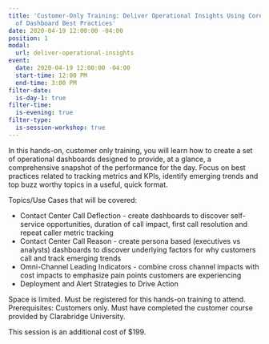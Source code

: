 ```yaml
---
title: 'Customer-Only Training: Deliver Operational Insights Using Core Principles
  of Dashboard Best Practices'
date: 2020-04-19 12:00:00 -04:00
position: 1
modal:
  url: deliver-operational-insights
event:
  date: 2020-04-19 12:00:00 -04:00
  start-time: 12:00 PM
  end-time: 3:00 PM
filter-date:
  is-day-1: true
filter-time:
  is-evening: true
filter-type:
  is-session-workshop: true
---
```


In this hands-on, customer only training, you will learn how to create a set of operational dashboards designed to provide, at a glance, a comprehensive snapshot of the performance for the day. Focus on best practices related to tracking metrics and KPIs, identify emerging trends and top buzz worthy topics in a useful, quick format.

Topics/Use Cases that will be covered:

- Contact Center Call Deflection - create dashboards to discover self-service opportunities, duration of call impact, first call resolution and repeat caller metric tracking
- Contact Center Call Reason - create persona based (executives vs analysts) dashboards to discover underlying factors for why customers call and track emerging trends
- Omni-Channel Leading Indicators - combine cross channel impacts with cost impacts to emphasize pain points customers are experiencing
- Deployment and Alert Strategies to Drive Action

Space is limited. Must be registered for this hands-on training to attend.
Prerequisites: Customers only. Must have completed the customer course provided by Clarabridge University.

This session is an additional cost of $199. 